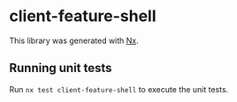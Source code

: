 # client-feature-shell

This library was generated with [Nx](https://nx.dev).

## Running unit tests

Run `nx test client-feature-shell` to execute the unit tests.
